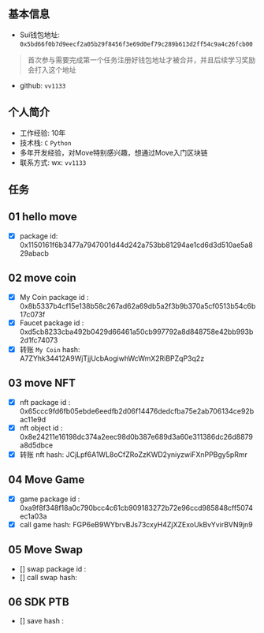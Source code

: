 ## 基本信息
- Sui钱包地址: `0x5bd66f0b7d9eecf2a05b29f8456f3e69d0ef79c289b613d2ff54c9a4c26fcb00`
> 首次参与需要完成第一个任务注册好钱包地址才被合并，并且后续学习奖励会打入这个地址
- github: `vv1133`

## 个人简介
- 工作经验: 10年
- 技术栈: `C` `Python`
- 多年开发经验，对Move特别感兴趣，想通过Move入门区块链
- 联系方式: wx: `vv1133` 

## 任务

##   01 hello move  
- [x] package id: 0x1150161f6b3477a7947001d44d242a753bb81294ae1cd6d3d510ae5a829abacb

##   02 move coin
- [x] My Coin package id : 0x8b5337b4cf15e138b58c267ad62a69db5a2f3b9b370a5cf0513b54c6b17c073f
- [x] Faucet package id : 0xd5cb8233cba492b0429d66461a50cb997792a8d848758e42bb993b2d1fc74073
- [x] 转账 `My Coin` hash: A7ZYhk34412A9WjTjjUcbAogiwhWcWmX2RiBPZqP3q2z

##   03 move NFT
- [x] nft package id : 0x65ccc9fd6fb05ebde6eedfb2d06f14476dedcfba75e2ab706134ce92bac11e9d
- [x] nft object id : 0x8e24211e16198dc374a2eec98d0b387e689d3a60e311386dc26d8879a8d5dbce
- [x] 转账 nft  hash: JCjLpf6A1WL8oCfZRoZzKWD2yniyzwiFXnPPBgy5pRmr

##   04 Move Game
- [x] game package id : 0xa9f8f348f18a0c790bcc4c61cb909183272b72e96ccd985848cff5074ec1a03a
- [x] call game hash: FGP6eB9WYbrvBJs73cxyH4ZjXZExoUkBvYvirBVN9jn9

##   05 Move Swap
- [] swap package id :
- [] call swap hash:

##   06 SDK PTB
- [] save hash :
